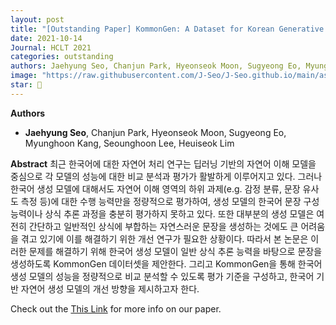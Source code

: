 ```yaml
---
layout: post
title: "[Outstanding Paper] KommonGen: A Dataset for Korean Generative Commonsense Reasoning Evaluation"
date: 2021-10-14
Journal: HCLT 2021
categories: outstanding
authors: Jaehyung Seo, Chanjun Park, Hyeonseok Moon, Sugyeong Eo, Myunghoon Kang, Seounghoon Lee, Heuiseok Lim†
image: "https://raw.githubusercontent.com/J-Seo/J-Seo.github.io/main/assets/img/hclt2021.png"
star: 🌟
---
```

**Authors**
- **Jaehyung Seo**, Chanjun Park, Hyeonseok Moon, Sugyeong Eo, Myunghoon Kang, Seounghoon Lee, Heuiseok Lim

**Abstract**
최근 한국어에 대한 자연어 처리 연구는 딥러닝 기반의 자연어 이해 모델을 중심으로 각 모델의 성능에 대한 비교 분석과 평가가 활발하게 이루어지고 있다. 그러나 한국어 생성 모델에 대해서도 자연어 이해 영역의 하위 과제(e.g. 감정 분류, 문장 유사도 측정 등)에 대한 수행 능력만을 정량적으로 평가하여, 생성 모델의 한국어 문장 구성 능력이나 상식 추론 과정을 충분히 평가하지 못하고 있다. 또한 대부분의 생성 모델은 여전히 간단하고 일반적인 상식에 부합하는 자연스러운 문장을 생성하는 것에도 큰 어려움을 겪고 있기에 이를 해결하기 위한 개선 연구가 필요한 상황이다. 따라서 본 논문은 이러한 문제를 해결하기 위해 한국어 생성 모델이 일반 상식 추론 능력을 바탕으로 문장을 생성하도록 KommonGen 데이터셋을 제안한다. 그리고 KommonGen을 통해 한국어 생성 모델의 성능을 정량적으로 비교 분석할 수 있도록 평가 기준을 구성하고, 한국어 기반 자연어 생성 모델의 개선 방향을 제시하고자 한다.

Check out the [This Link][DOI] for more info on our paper. 

[DOI]: https://koreascience.kr/article/CFKO202130060697830.page
